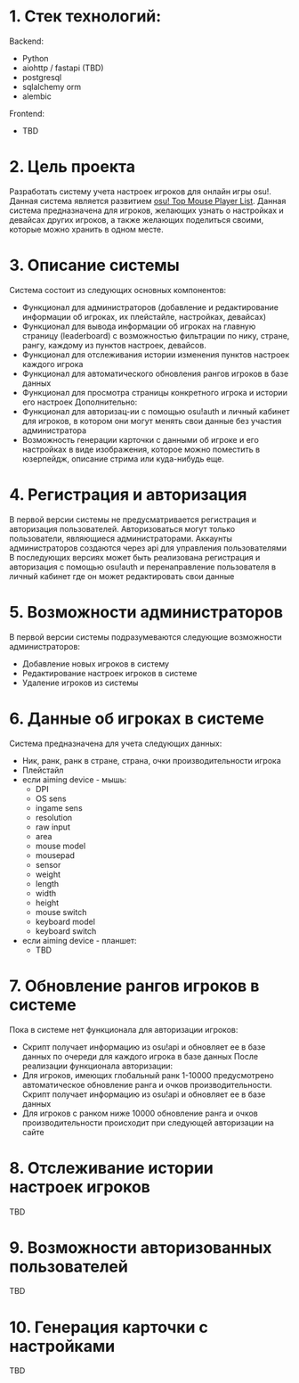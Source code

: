 # 1. Стек технологий:

Backend:
- Python
- aiohttp / fastapi (TBD)
- postgresql 
- sqlalchemy orm
- alembic

Frontend:
- TBD

# 2. Цель проекта
   
Разработать систему учета настроек игроков для онлайн игры osu!. Данная система является развитием [osu! Top Mouse Player List](https://docs.google.com/spreadsheets/d/1EOWc7kf9TdyvT31VfzlY284udUNOrtz0uyRtQ2t4MHY/edit#gid=0). Данная система предназначена для игроков, желающих узнать о настройках и девайсах других игроков, а также желающих поделиться своими, которые можно хранить в одном месте.

# 3. Описание системы

Система состоит из следующих основных компонентов:
- Функционал для администраторов (добавление и редактирование информации об игроках, их плейстайле, настройках, девайсах)
- Функционал для вывода информации об игроках на главную страницу (leaderboard) с возможностью фильтрации по нику, стране, рангу, каждому из пунктов настроек, девайсов.
- Функционал для отслеживания истории изменения пунктов настроек каждого игрока
- Функционал для автоматического обновления рангов игроков в базе данных
- Функционал для просмотра страницы конкретного игрока и истории его настроек
Дополнительно:
- Функционал для авторизац-ии с помощью osu!auth и личный кабинет для игроков, в котором они могут менять свои данные без участия администратора
- Возможность генерации карточки с данными об игроке и его настройках в виде изображения, которое можно поместить в юзерпейдж, описание стрима или куда-нибудь еще.

# 4. Регистрация и авторизация
   
В первой версии системы не предусматривается регистрация и авторизация пользователей. Авторизоваться могут только пользователи, являющиеся администраторами. Аккаунты администраторов создаются через api для управления пользователями
В последующих версиях может быть реализована регистрация и авторизация с помощью osu!auth и перенаправление пользователя в личный кабинет где он может редактировать свои данные

# 5. Возможности администраторов
   
В первой версии системы подразумеваются следующие возможности администраторов:
- Добавление новых игроков в систему
- Редактирование настроек игроков в системе
- Удаление игроков из системы

# 6. Данные об игроках в системе
   
Система предназначена для учета следующих данных:
- Ник, ранк, ранк в стране, страна, очки производительности игрока
- Плейстайл
- если aiming device - мышь:
   - DPI
   - OS sens
   - ingame sens
   - resolution
   - raw input
   - area
   - mouse model
   - mousepad
   - sensor
   - weight
   - length
   - width
   - height
   - mouse switch
   - keyboard model
   - keyboard switch
- если aiming device - планшет:
   - TBD

# 7. Обновление рангов игроков в системе

Пока в системе нет функционала для авторизации игроков:
- Скрипт получает информацию из osu!api и обновляет ее в базе данных по очереди для каждого игрока в базе данных
После реализации функционала авторизации:
- Для игроков, имеющих глобальный ранк 1-10000 предусмотрено автоматическое обновление ранга и очков производительности. Скрипт получает информацию из osu!api и обновляет ее в базе данных
- Для игроков с ранком ниже 10000 обновление ранга и очков производительности происходит при следующей авторизации на сайте

# 8. Отслеживание истории настроек игроков

TBD

# 9. Возможности авторизованных пользователей

TBD

# 10. Генерация карточки с настройками

TBD


